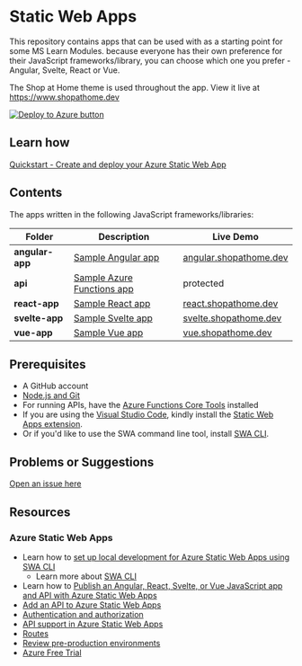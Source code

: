 # Static Web Apps

This repository contains apps that can be used with as a starting point for some MS Learn Modules. because everyone has their own preference for their JavaScript frameworks/library, you can choose which one you prefer - Angular, Svelte, React or Vue.

The Shop at Home theme is used throughout the app. View it live at <https://www.shopathome.dev>

[![Deploy to Azure button](https://aka.ms/deploytoazurebutton)](https://portal.azure.com/?feature.customportal=false&WT.mc_id=academic-0000-jopapa#create/Microsoft.StaticApp)

## Learn how

[Quickstart - Create and deploy your Azure Static Web App](https://docs.microsoft.com/en-us/azure/static-web-apps/getting-started?tabs=vanilla-javascript/?WT.mc_id=academic-0000-jopapa)


## Contents

The apps written in the following JavaScript frameworks/libraries:

| Folder          | Description                                                                          | Live Demo                                                |
| --------------- | ------------------------------------------------------------------------------------ | -------------------------------------------------------- |
| **angular-app** | [Sample Angular app](https://github.com/johnpapa/shopathome/blob/master/angular-app) | [angular.shopathome.dev](https://angular.shopathome.dev) |
| **api**         | [Sample Azure Functions app](https://github.com/johnpapa/shopathome/blob/master/api) | protected                                                |
| **react-app**   | [Sample React app](https://github.com/johnpapa/shopathome/blob/master/react-app)     | [react.shopathome.dev](https://react.shopathome.dev)     |
| **svelte-app**  | [Sample Svelte app](https://github.com/johnpapa/shopathome/blob/master/svelte-app)   | [svelte.shopathome.dev](https://svelte.shopathome.dev)   |
| **vue-app**     | [Sample Vue app](https://github.com/johnpapa/shopathome/blob/master/vue-app)         | [vue.shopathome.dev](https://vue.shopathome.dev)         |

## Prerequisites

- A GitHub account
- [Node.js and Git](https://nodejs.org/)
- For running APIs, have the [Azure Functions Core Tools](https://docs.microsoft.com/azure/azure-functions/functions-run-local?WT.mc_id=academic-0000-jopapa) installed
- If you are using the [Visual Studio Code](https://code.visualstudio.com/?WT.mc_id=academic-0000-jopapa), kindly install the [Static Web Apps extension](https://marketplace.visualstudio.com/items?itemName=ms-azuretools.vscode-azurestaticwebapps&WT.mc_id=shopathome-github-jopapa&WT.mc_id=academic-0000-jopapa).
- Or if you'd like to use the SWA command line tool, install [SWA CLI](https://github.com/Azure/static-web-apps-cli#readme).

## Problems or Suggestions

[Open an issue here](https://github.com/johnpapa/shopathome/issues)

## Resources

### Azure Static Web Apps

- Learn how to [set up local development for Azure Static Web Apps using SWA CLI](https://docs.microsoft.com/en-gb/azure/static-web-apps/local-development?WT.mc_id=academic-0000-jopapa)
  - Learn more about [SWA CLI](https://github.com/Azure/static-web-apps-cli#readme?WT.mc_id=academic-0000-jopapa)
- Learn how to [Publish an Angular, React, Svelte, or Vue JavaScript app and API with Azure Static Web Apps](https://docs.microsoft.com/learn/modules/publish-app-service-static-web-app-api?WT.mc_id=academic-0000-jopapa)
- [Add an API to Azure Static Web Apps](https://docs.microsoft.com/azure/static-web-apps/add-api?WT.mc_id=academic-0000-jopapa)
- [Authentication and authorization](https://docs.microsoft.com/azure/static-web-apps/authentication-authorization?WT.mc_id=academic-0000-jopapa)
- [API support in Azure Static Web Apps](https://docs.microsoft.com/azure/static-web-apps/apis?WT.mc_id=academic-0000-jopapa)
- [Routes](https://docs.microsoft.com/azure/static-web-apps/routes?WT.mc_id=academic-0000-jopapa)
- [Review pre-production environments](https://docs.microsoft.com/azure/static-web-apps/review-publish-pull-requests?WT.mc_id=academic-0000-jopapa)
- [Azure Free Trial](https://azure.microsoft.com/free/?WT.mc_id=academic-0000-jopapa)
